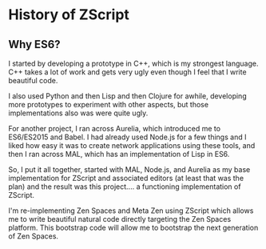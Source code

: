 # History of ZScript


## Why ES6?

I started by developing a prototype in C++, which is my strongest language.  C++ takes a lot of work and gets very ugly even though I feel that I write beautiful code.

I also used Python and then Lisp and then Clojure for awhile, developing more prototypes to experiment with other aspects, but those implementations also was were quite ugly.

For another project, I ran across Aurelia, which introduced me to ES6/ES2015 and Babel.  I had already used Node.js for a few things and I liked how easy it was to create network applications using these tools, and then I ran across MAL, which has an implementation of Lisp in ES6.

So, I put it all together, started with MAL, Node.js, and Aurelia as my base implementation for ZScript and associated editors (at least that was the plan) and the result was this project.... a functioning implementation of ZScript.

I'm re-implementing Zen Spaces and Meta Zen using ZScript which allows me to write beautiful natural code directly targeting the Zen Spaces platform.  This bootstrap code will allow me to bootstrap the next generation of Zen Spaces.

